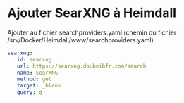 # Ajouter SearXNG à Heimdall

Ajouter au fichier searchproviders.yaml (chemin du fichier /srv/Docker/Heimdall/www/searchproviders.yaml)

```yaml
searxng:
   id: searxng
   url: https://searxng.doubeibfr.com/search
   name: SearXNG
   method: get
   target: _blank
   query: q
```
